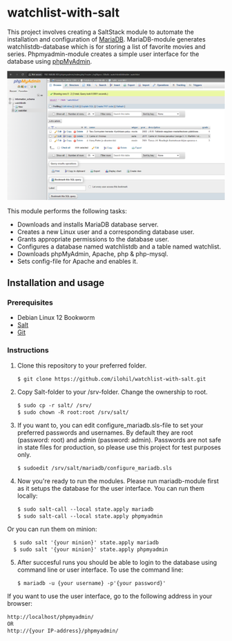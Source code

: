 # watchlist-with-salt

This project involves creating a SaltStack module to automate the installation and configuration of [MariaDB](https://mariadb.org/). MariaDB-module generates watchlistdb-database which is for storing a list of favorite movies and series. Phpmyadmin-module creates a simple user interface for the database using [phpMyAdmin](https://www.phpmyadmin.net/).

![Picture of user interface](phpmyadmin.png)

This module performs the following tasks:

- Downloads and installs MariaDB database server.
- Creates a new Linux user and a corresponding database user.
- Grants appropriate permissions to the database user.
- Configures a database named watchlistdb and a table named watchlist.
- Downloads phpMyAdmin, Apache, php & php-mysql.
- Sets config-file for Apache and enables it.

## Installation and usage

### Prerequisites

 - Debian Linux 12 Bookworm
 - [Salt](https://saltproject.io/)
 - [Git](https://git-scm.com/)

### Instructions

1. Clone this repository to your preferred folder.

       $ git clone https://github.com/ilohil/watchlist-with-salt.git

2. Copy Salt-folder to your /srv-folder. Change the ownership to root.

       $ sudo cp -r salt/ /srv/
       $ sudo chown -R root:root /srv/salt/

3. If you want to, you can edit configure_mariadb.sls-file to set your preferred passwords and usernames. By default they are root (password: root) and admin (password: admin). Passwords are not safe in state files for production, so please use this project for test purposes only.

       $ sudoedit /srv/salt/mariadb/configure_mariadb.sls

4. Now you're ready to run the modules. Please run mariadb-module first as it setups the database for the user interface. You can run them locally:

       $ sudo salt-call --local state.apply mariadb
       $ sudo salt-call --local state.apply phpmyadmin

 Or you can run them on minion:

      $ sudo salt '{your minion}' state.apply mariadb
      $ sudo salt '{your minion}' state.apply phpmyadmin

5. After succesful runs you should be able to login to the database using command line or user interface. To use the command line:

       $ mariadb -u {your username} -p'{your password}'

 If you want to use the user interface, go to the following address in your browser:

    http://localhost/phpmyadmin/
    OR
    http://{your IP-address}/phpmyadmin/

